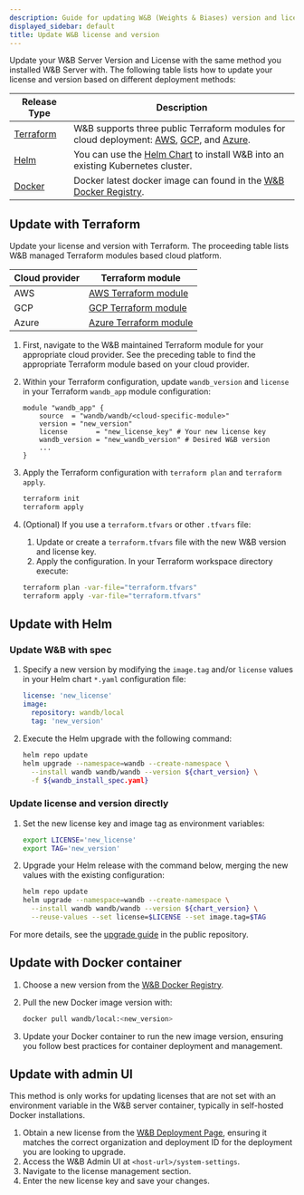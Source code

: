 ```yaml
---
description: Guide for updating W&B (Weights & Biases) version and license across different installation methods.
displayed_sidebar: default
title: Update W&B license and version
---
```


Update your W&B Server Version and License with the same method you installed W&B Server with. The following table lists how to update your license and version based on different deployment methods:


| Release Type    | Description         |
| ---------------- | ------------------ |
| [Terraform](#update-with-terraform) | W&B supports three public Terraform modules for cloud deployment: [AWS](https://registry.terraform.io/modules/wandb/wandb/aws/latest), [GCP](https://registry.terraform.io/modules/wandb/wandb/google/latest), and [Azure](https://registry.terraform.io/modules/wandb/wandb/azurerm/latest). |
| [Helm](#update-with-helm)              | You can use the [Helm Chart](https://github.com/wandb/helm-charts) to install W&B into an existing Kubernetes cluster.  |
| [Docker](#update-with-docker-container)     | Docker latest docker image can found in the [W&B Docker Registry](https://hub.docker.com/r/wandb/local/tags).  |

## Update with Terraform

Update your license and version with Terraform. The proceeding table lists W&B managed Terraform modules based cloud platform.

|Cloud provider| Terraform module|
|-----|-----|
|AWS|[AWS Terraform module](https://registry.terraform.io/modules/wandb/wandb/aws/latest)|
|GCP|[GCP Terraform module](https://registry.terraform.io/modules/wandb/wandb/google/latest)|
|Azure|[Azure Terraform module](https://registry.terraform.io/modules/wandb/wandb/azurerm/latest)|

1. First, navigate to the W&B maintained Terraform module for your appropriate cloud provider. See the preceding table to find the appropriate Terraform module based on your cloud provider.
2. Within your Terraform configuration, update `wandb_version` and `license` in your Terraform `wandb_app` module configuration:

   ```hcl
   module "wandb_app" {
       source  = "wandb/wandb/<cloud-specific-module>"
       version = "new_version"
       license       = "new_license_key" # Your new license key
       wandb_version = "new_wandb_version" # Desired W&B version
       ...
   }
   ```
3. Apply the Terraform configuration with `terraform plan` and `terraform apply`.
   ```bash
   terraform init
   terraform apply
   ```

4. (Optional) If you use a `terraform.tfvars` or other `.tfvars` file:
   1. Update or create a `terraform.tfvars` file with the new W&B version and license key.
   2. Apply the configuration. In your Terraform workspace directory execute:  
   ```bash
   terraform plan -var-file="terraform.tfvars"
   terraform apply -var-file="terraform.tfvars"
   ```
## Update with Helm

### Update W&B with spec

1. Specify a new version by modifying the `image.tag` and/or `license` values in your Helm chart `*.yaml` configuration file:

   ```yaml
   license: 'new_license'
   image:
     repository: wandb/local
     tag: 'new_version'
   ```

2. Execute the Helm upgrade with the following command:

   ```bash
   helm repo update
   helm upgrade --namespace=wandb --create-namespace \
     --install wandb wandb/wandb --version ${chart_version} \
     -f ${wandb_install_spec.yaml}
   ```

### Update license and version directly

1. Set the new license key and image tag as environment variables:

   ```bash
   export LICENSE='new_license'
   export TAG='new_version'
   ```

2. Upgrade your Helm release with the command below, merging the new values with the existing configuration:

   ```bash
   helm repo update
   helm upgrade --namespace=wandb --create-namespace \
     --install wandb wandb/wandb --version ${chart_version} \
     --reuse-values --set license=$LICENSE --set image.tag=$TAG
   ```

For more details, see the [upgrade guide](https://github.com/wandb/helm-charts/blob/main/UPGRADE.md) in the public repository.

## Update with Docker container

1. Choose a new version from the [W&B Docker Registry](https://hub.docker.com/r/wandb/local/tags).
2. Pull the new Docker image version with:

   ```bash
   docker pull wandb/local:<new_version>
   ```

3. Update your Docker container to run the new image version, ensuring you follow best practices for container deployment and management.

## Update with admin UI

This method is only works for updating licenses that are not set with an environment variable in the W&B server container, typically in self-hosted Docker installations.

1. Obtain a new license from the [W&B Deployment Page](https://deploy.wandb.ai/), ensuring it matches the correct organization and deployment ID for the deployment you are looking to upgrade.
2. Access the W&B Admin UI at `<host-url>/system-settings`.
3. Navigate to the license management section.
4. Enter the new license key and save your changes.

